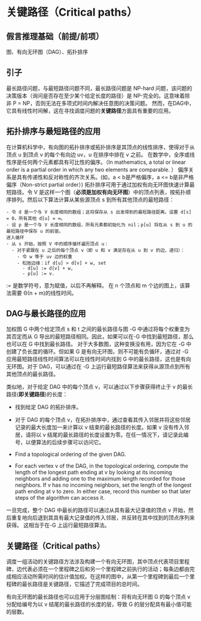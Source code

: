# 关键路径（Critical paths）

## 假言推理基础（前提/前项）

图、有向无环图（DAG）、拓扑排序

## 引子

最长路径问题，与最短路径问题不同，最长路径问题是 NP-hard 问题，该问题的决策版本（询问是否存在至少某个给定长度的路径）是 NP-完全的。这意味着除非 P = NP，否则无法在多项式时间内解决任意图的决策问题。
然而，在DAG中，它具有线性时间解，这在寻找调度问题的<b>关键路径</b>方面具有重要的应用。

## 拓扑排序与最短路径的应用

在计算机科学中，有向图的拓扑排序或拓扑排序是其顶点的线性排序，使得对于从顶点 u 到顶点 v 的每个有向边 uv，u 在排序中排在 v 之前。
在数学中，全序或线性序是任何两个元素都具有可比性的偏序。（In mathematics, a total or linear order is a partial order in which any two elements are comparable. ）
偏序关系是具有传递性和反对称性的齐次关系。(如，a < b是严格偏序，a <= b是非严格偏序（Non-strict partial order）)
拓扑排序可用于通过加权有向无环图快速计算最短路径。令 V 是这样一个图（<b>必须是加权有向无环图</b>）中的顶点列表，按拓扑顺序排列。然后以下算法计算从某些源顶点 s 到所有其他顶点的最短路径：

```
- 令 d 是一个与 V 长度相同的数组；这将保存从 s 出发得到的最短路径距离。设置 d[s] = 0，所有其他 d[u] = ∞。
- 设 p 是一个与 V 长度相同的数组，所有元素都初始化为 nil；p[u] 将在从 s 到 u 的最短路径中保存 u 的前驱。
进入循环
- 从 s 开始，按照 V 中的顺序循环遍历顶点 u：
  - 对于紧跟在 u 之后的每个顶点 v（即 u 和 v 满足存在从 u 到 v 的边，递归）：
    - 令 w 等于 uv 边的权重
    - 松弛边缘：if d[u] > d[v] + w, set
      - d[u] := d[v] + w,
      - p[u] := v.
```
:= 是数学符号，意为赋值，以后不再解释。
在 n 个顶点和 m 个边的图上，该算法需要 Θ(n + m)的线性时间。


## DAG与最长路径的应用

加权图 G 中两个给定顶点 s 和 t 之间的最长路径与图 -G 中通过将每个权重变为其否定而从 G 导出的最短路径相同。因此，如果可以在-G 中找到最短路径，那么也可以在 G 中找到最长路径。
对于大多数图，这种变换没有用，因为它在 -G 中创建了负长度的循环。但如果 G 是有向无环图，则不可能有负循环，通过对 -G 应用最短路径线性时间算法可以在线性时间内找到 G 中的最长路径，这也是有向无环图。对于 DAG，可以通过在 -G 上运行最短路径算法来获得从源顶点到所有其他顶点的最长路径。

类似地，对于给定 DAG 中的每个顶点 v，可以通过以下步骤获得终止于 v 的最长路径(<b>即关键路径</b>)的长度：

- 找到给定 DAG 的拓扑排序。
- 对于 DAG 的每个顶点 v，在拓扑排序中，通过查看其传入邻居并将这些邻居记录的最大长度加一来计算以 v 结束的最长路径的长度。如果 v 没有传入邻居，请将以 v 结尾的最长路径的长度设置为零。在任一情况下，请记录此编号，以便算法的后续步骤可以访问它。

- Find a topological ordering of the given DAG.
- For each vertex v of the DAG, in the topological ordering, compute the length of the longest path ending at v by looking at its incoming neighbors and adding one to the maximum length recorded for those neighbors. If v has no incoming neighbors, set the length of the longest path ending at v to zero. In either case, record this number so that later steps of the algorithm can access it.

一旦完成，整个 DAG 中最长的路径可以通过从具有最大记录值的顶点 v 开始，然后重复地向后退到其具有最大记录值的传入邻居，并反转在其中找到的顶点序列来获得。
这相当于在-G 上运行最短路径算法。

## 关键路径（Critical paths）

调度一组活动的关键路径方法涉及构建一个有向无环图，其中顶点代表项目里程碑，边代表必须在一个里程碑之后和另一个里程碑之前执行的活动；每条边都由完成相应活动所需时间的估计值加权。在这样的图中，从第一个里程碑到最后一个里程碑的最长路径是关键路径，它描述了完成项目的总时间。

有向无环图的最长路径也可以应用于分层图绘制：将有向无环图 G 的每个顶点 v 分配给编号为以 v 结尾的最长路径的长度的层，导致 G 的层分配具有最小值可能的层数。
